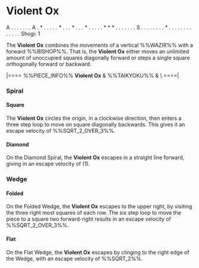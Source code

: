 # Violent Ox

<div class = "movement">
A . . . . . . . A
. * . . . . . * .
. . * . . . * . .
. . . * * * . . .
. . . . S . . . .
. . . . * . . . .
. . . . . . . . .
Shogi: 1
</div>

The **Violent Ox** combines the movements of a vertical %%WAZIR%%
with a forward %%BISHOP%%. That is, the **Violent Ox** either moves
an unlimited amount of unoccupied squares diagonally forward or
steps a single square orthogonally forward or backward.

|====
%%PIECE_INFO%%
  **Violent Ox**
& %%TAIKYOKU%%
& \\
====|


### Spiral

#### Square

The **Violent Ox** circles the origin, in a clockwise
direction, then enters a three step loop to move on square
diagonally backwards. This gives it an escape velocity of
%%SQRT_2_OVER_3%%.

#### Diamond

On the Diamond Spiral, the **Violent Ox** escapes in a
straight line forward, giving in an escape velocity of \(1\).

### Wedge

#### Folded

On the Folded Wedge, the **Violent Ox** escapes to the upper right, 
by visiting the three right most squares of each row. The six
step loop to move the piece to a square two forward-right results
in an escape velocity of %%SQRT_2_OVER_3%%.

#### Flat

On the Flat Wedge, the **Violent Ox** escapes by clinging to the
right edge of the Wedge, with an escape velocity of %%SQRT_2%%.
